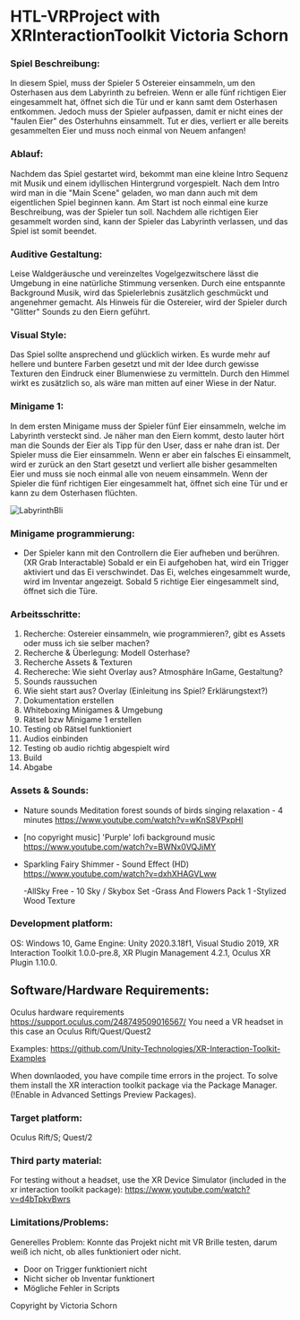 # HTL-VRProject with XRInteractionToolkit Victoria Schorn

### Spiel Beschreibung: 
In diesem Spiel, muss der Spieler 5 Ostereier einsammeln, um den Osterhasen aus dem Labyrinth zu befreien. Wenn er alle fünf richtigen Eier eingesammelt hat, öffnet sich die Tür und er kann samt dem Osterhasen entkommen. 
Jedoch muss der Spieler aufpassen, damit er nicht eines der "faulen Eier" des Osterhuhns einsammelt. Tut er dies, verliert er alle bereits gesammelten Eier und muss noch einmal von Neuem anfangen! 

### Ablauf:
Nachdem das Spiel gestartet wird, bekommt man eine kleine Intro Sequenz mit Musik und einem idyllischen Hintergrund vorgespielt. Nach dem Intro wird man in die "Main Scene" geladen, wo man dann auch mit dem eigentlichen Spiel beginnen kann. Am Start ist noch einmal eine kurze Beschreibung, was der Spieler tun soll. 
Nachdem alle richtigen Eier gesammelt worden sind, kann der Spieler das Labyrinth verlassen, und das Spiel ist somit beendet. 

### Auditive Gestaltung:
Leise Waldgeräusche und vereinzeltes Vogelgezwitschere lässt die Umgebung in eine natürliche Stimmung versenken. Durch eine entspannte Background Musik, wird das Spielerlebnis zusätzlich geschmückt und angenehmer gemacht. 
Als Hinweis für die Ostereier, wird der Spieler durch "Glitter" Sounds zu den Eiern geführt. 

### Visual Style: 
Das Spiel sollte ansprechend und glücklich wirken. Es wurde mehr auf hellere und buntere Farben gesetzt und mit der Idee durch gewisse Texturen den Eindruck einer Blumenwiese zu vermitteln. Durch den Himmel wirkt es zusätzlich so, als wäre man mitten auf einer Wiese in der Natur. 

### Minigame 1:
In dem ersten Minigame muss der Spieler fünf Eier einsammeln, welche im Labyrinth versteckt sind.
Je näher man den Eiern kommt, desto lauter hört man die Sounds der Eier als Tipp für den User, dass er nahe dran ist. 
Der Spieler muss die Eier einsammeln. Wenn er aber ein falsches Ei einsammelt, wird er zurück an den Start gesetzt und verliert alle bisher gesammelten Eier und muss sie noch einmal alle von neuem einsammeln. Wenn der Spieler die fünf richtigen Eier eingesammelt hat, öffnet sich eine Tür und er kann zu dem Osterhasen flüchten.

![LabyrinthBli](https://user-images.githubusercontent.com/72389422/173232212-c0ba362b-12e2-4e0e-9872-f59b166b12cf.png)


### Minigame programmierung:
-	Der Spieler kann mit den Controllern die Eier aufheben und berühren. (XR Grab Interactable) Sobald er ein Ei aufgehoben hat, wird ein Trigger aktiviert und das Ei verschwindet. Das Ei, welches eingesammelt wurde, wird im Inventar angezeigt. Sobald 5 richtige Eier eingesammelt sind, öffnet sich die Türe. 

### Arbeitsschritte:
1.	Recherche: Ostereier einsammeln, wie programmieren?, gibt es Assets oder muss ich sie selber machen?
2.	Recherche & Überlegung: Modell Osterhase?
3.	Recherche Assets & Texturen
4.	Rechereche: Wie sieht Overlay aus? Atmosphäre InGame, Gestaltung?
5.	Sounds raussuchen
6.	Wie sieht start aus? Overlay (Einleitung ins Spiel? Erklärungstext?)
7.	Dokumentation erstellen
8.	Whiteboxing Minigames & Umgebung
9.	Rätsel bzw Minigame 1 erstellen
10.	Testing ob Rätsel funktioniert
11.	Audios einbinden
12.	Testing ob audio richtig abgespielt wird 
13.	Build
14.	Abgabe

### Assets & Sounds:
- Nature sounds Meditation forest sounds of birds singing relaxation - 4 minutes
 https://www.youtube.com/watch?v=wKnS8VPxpHI
- [no copyright music] 'Purple' lofi background music
 https://www.youtube.com/watch?v=BWNx0VQJjMY
- Sparkling Fairy Shimmer - Sound Effect (HD)
  https://www.youtube.com/watch?v=dxhXHAGVLww
  
  -AllSky Free - 10 Sky / Skybox Set
  -Grass And Flowers Pack 1
  -Stylized Wood Texture
  

### Development platform: 
OS: Windows 10, Game Engine: Unity 2020.3.18f1, Visual Studio 2019, XR Interaction Toolkit 1.0.0-pre.8, XR Plugin Management 4.2.1, Oculus XR Plugin 1.10.0.

## Software/Hardware Requirements: 
Oculus hardware requirements https://support.oculus.com/248749509016567/
You need a VR headset in this case an Oculus Rift/Quest/Quest2

Examples: https://github.com/Unity-Technologies/XR-Interaction-Toolkit-Examples

When downlaoded, you have compile time errors in the project. To solve them install the XR interaction toolkit package via the Package Manager. (!Enable in Advanced Settings Preview Packages).

### Target platform: 
Oculus Rift/S; Quest/2

### Third party material: 

For testing without a headset, use the XR Device Simulator (included in the xr interaction toolkit package):  https://www.youtube.com/watch?v=d4bTpkvBwrs

### Limitations/Problems: 

Generelles Problem: Konnte das Projekt nicht mit VR Brille testen, darum weiß ich nicht, ob alles funktioniert oder nicht.
- Door on Trigger funktioniert nicht
- Nicht sicher ob Inventar funktionert
- Mögliche Fehler in Scripts




Copyright by Victoria Schorn
